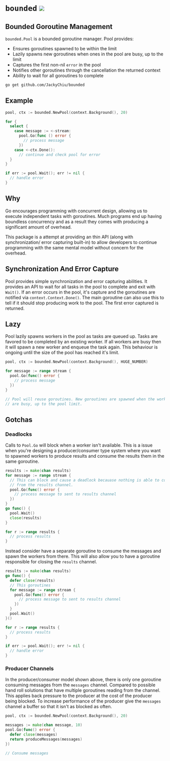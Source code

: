 # `bounded` [![](https://circleci.com/gh/JackyChiu/bounded.svg?style=svg)](https://circleci.com/gh/JackyChiu/bounded)

## Bounded Goroutine Management
`bounded.Pool` is a bounded goroutine manager. Pool provides:
- Ensures goroutines spawned to be within the limit
- Lazily spawns new goroutines when ones in the pool are busy, up to the limit
- Captures the first non-nil `error` in the pool
- Notifies other goroutines through the cancellation the returned context
- Ability to wait for all goroutines to complete

```bash
go get github.com/JackyChiu/bounded
```

## Example
```go
pool, ctx := bounded.NewPool(context.Background(), 20)

for {
  select {
    case message := <-stream:
      pool.Go(func () error {
        // process message
      })
    case <-ctx.Done():
      // continue and check pool for error
  }
}

if err := pool.Wait(); err != nil {
  // handle error
}
```

## Why
Go encourages programming with concurrent design, allowing us to execute
independent tasks with goroutines.  Much programs end up having boundless
concurrency and as a result they comes with producing a significant amount of
overhead.

This package is a attempt at providing an thin API (along with synchronization/
error capturing built-in) to allow developers to continue programming with the
same mental model without concern for the overhead.

## Synchronization And Error Capture
Pool provides simple synchronization and error capturing abilities. It provides
an API to wait for all tasks in the pool to complete and exit with `Wait()`. If
an error occurs in the pool, it's capture and the goroutines are notified via
`context.Context.Done()`. The main goroutine can also use this to tell if it
should stop producing work to the pool. The first error captured is returned.

## Lazy
Pool lazily spawns workers in the pool as tasks are queued up. Tasks are
favored to be completed by an existing worker. If all workers are busy then
it will spawn a new worker and enqueue the task again. This behaviour is
ongoing until the size of the pool has reached it's limit.

```go
pool, ctx := bounded.NewPool(context.Background(), HUGE_NUMBER)

for message := range stream {
  pool.Go(func() error {
    // process message
  })
}

// Pool will reuse goroutines. New goroutines are spawned when the workers
// are busy, up to the pool limit.
```

## Gotchas

### Deadlocks
Calls to `Pool.Go` will block when a worker isn't available. This is a issue
when you're designing a producer/consumer type system where you want to spawned
workers to produce results and consume the results them in the same goroutine.

```go
results := make(chan results)
for message := range stream {
  // This can block and cause a deadlock becauase nothing is able to consume
  // from the results channel.
  pool.Go(func() error {
    // process message to sent to results channel
  })
}
go func() {
  pool.Wait()
  close(results)
}

for r := range results {
  // process results
}
```

Instead consider have a separate goroutine to consume the messages and spawn
the workers from there. This will also allow you to have a goroutine
responsible for closing the `results` channel.

```go
results := make(chan results)
go func() {
  defer close(results)
  // This goroutines
  for message := range stream {
    pool.Go(func() error {
      // process message to sent to results channel
    })
  }
  pool.Wait()
}()

for r := range results {
  // process results
}

if err := pool.Wait(); err != nil {
  // handle error
}
```

### Producer Channels

In the producer/consumer model shown above, there is only one goroutine
consuming messages from the `messages` channel. Compared to possible hand roll
solutions that have multiple goroutines reading from the channel. This applies
back pressure to the producer at the cost of the producer being blocked.
To increase performance of the producer give the `messages` channel a buffer so
that it isn't as blocked as often.

```go
pool, ctx := bounded.NewPool(context.Background(), 20)

messages := make(chan message, 10)
pool.Go(func() error {
  defer close(messages)
  return produceMessages(messages)
})

// Consume messages

```
